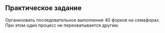 
Практическое задание
---

Организовать последовательное выполнение 40 форков на семафорах. При этом один процесс не перехватывается другим.